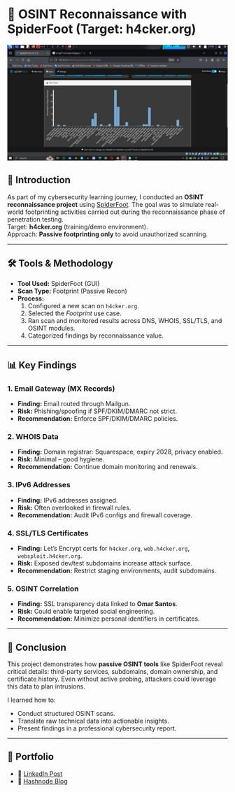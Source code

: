 # 🔎 OSINT Reconnaissance with SpiderFoot (Target: h4cker.org)


![data page for h4cker.org](https://github.com/Fabelt14/Pen-Testing-Journey/blob/5dbd8ce18b997b3b648fc23081404c775cbd6132/Reconnaissance/Images/data%20page.jpg)


## 📌 Introduction
As part of my cybersecurity learning journey, I conducted an **OSINT reconnaissance project** using [SpiderFoot](https://www.spiderfoot.net/). The goal was to simulate real-world footprinting activities carried out during the reconnaissance phase of penetration testing.  
Target: **h4cker.org** (training/demo environment).  
Approach: **Passive footprinting only** to avoid unauthorized scanning.

---

## 🛠️ Tools & Methodology
- **Tool Used:** SpiderFoot (GUI)
- **Scan Type:** Footprint (Passive Recon)
- **Process:**
  1. Configured a new scan on `h4cker.org`.
  2. Selected the *Footprint* use case.
  3. Ran scan and monitored results across DNS, WHOIS, SSL/TLS, and OSINT modules.
  4. Categorized findings by reconnaissance value.

---

## 📊 Key Findings

### 1. Email Gateway (MX Records)
- **Finding:** Email routed through Mailgun.
- **Risk:** Phishing/spoofing if SPF/DKIM/DMARC not strict.
- **Recommendation:** Enforce SPF/DKIM/DMARC policies.

### 2. WHOIS Data
- **Finding:** Domain registrar: Squarespace, expiry 2028, privacy enabled.
- **Risk:** Minimal – good hygiene.
- **Recommendation:** Continue domain monitoring and renewals.

### 3. IPv6 Addresses
- **Finding:** IPv6 addresses assigned.
- **Risk:** Often overlooked in firewall rules.
- **Recommendation:** Audit IPv6 configs and firewall coverage.

### 4. SSL/TLS Certificates
- **Finding:** Let’s Encrypt certs for `h4cker.org`, `web.h4cker.org`, `websploit.h4cker.org`.
- **Risk:** Exposed dev/test subdomains increase attack surface.
- **Recommendation:** Restrict staging environments, audit subdomains.

### 5. OSINT Correlation
- **Finding:** SSL transparency data linked to **Omar Santos**.
- **Risk:** Could enable targeted social engineering.
- **Recommendation:** Minimize personal identifiers in certificates.

---

## 🚀 Conclusion
This project demonstrates how **passive OSINT tools** like SpiderFoot reveal critical details: third-party services, subdomains, domain ownership, and certificate history. Even without active probing, attackers could leverage this data to plan intrusions.  

I learned how to:  
- Conduct structured OSINT scans.  
- Translate raw technical data into actionable insights.  
- Present findings in a professional cybersecurity report.  

---

## 📂 Portfolio
- 🔗 [LinkedIn Post](#)  
- 📝 [Hashnode Blog](#)  


